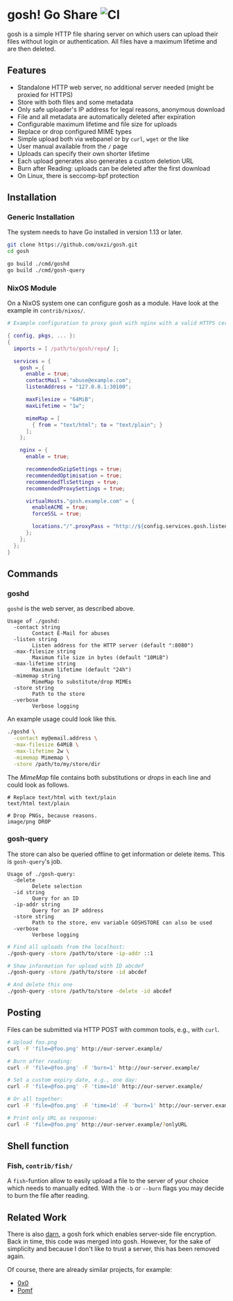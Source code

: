 # gosh! Go Share ![CI](https://github.com/oxzi/gosh/workflows/CI/badge.svg)

gosh is a simple HTTP file sharing server on which users can upload their files without login or authentication.
All files have a maximum lifetime and are then deleted.


## Features

- Standalone HTTP web server, no additional server needed (might be proxied for HTTPS)
- Store with both files and some metadata
- Only safe uploader's IP address for legal reasons, anonymous download
- File and all metadata are automatically deleted after expiration
- Configurable maximum lifetime and file size for uploads
- Replace or drop configured MIME types
- Simple upload both via webpanel or by `curl`, `wget` or the like
- User manual available from the `/` page
- Uploads can specify their own shorter lifetime
- Each upload generates also generates a custom deletion URL
- Burn after Reading: uploads can be deleted after the first download
- On Linux, there is seccomp-bpf protection


## Installation
### Generic Installation

The system needs to have Go installed in version 1.13 or later.

```bash
git clone https://github.com/oxzi/gosh.git
cd gosh

go build ./cmd/goshd
go build ./cmd/gosh-query
```

### NixOS Module

On a NixOS system one can configure gosh as a module. Have look at the example in `contrib/nixos/`.

```nix
# Example configuration to proxy gosh with nginx with a valid HTTPS certificate.

{ config, pkgs, ... }:
{
  imports = [ /path/to/gosh/repo/ ];

  services = {
    gosh = {
      enable = true;
      contactMail = "abuse@example.com";
      listenAddress = "127.0.0.1:30100";

      maxFilesize = "64MiB";
      maxLifetime = "1w";

      mimeMap = [
        { from = "text/html"; to = "text/plain"; }
      ];
    };

    nginx = {
      enable = true;

      recommendedGzipSettings = true;
      recommendedOptimisation = true;
      recommendedTlsSettings = true;
      recommendedProxySettings = true;

      virtualHosts."gosh.example.com" = {
        enableACME = true;
        forceSSL = true;

        locations."/".proxyPass = "http://${config.services.gosh.listenAddress}/";
      };
    };
  };
}
```


## Commands
### goshd

`goshd` is the web server, as described above.

```
Usage of ./goshd:
  -contact string
        Contact E-Mail for abuses
  -listen string
        Listen address for the HTTP server (default ":8080")
  -max-filesize string
        Maximum file size in bytes (default "10MiB")
  -max-lifetime string
        Maximum lifetime (default "24h")
  -mimemap string
        MimeMap to substitute/drop MIMEs
  -store string
        Path to the store
  -verbose
        Verbose logging
```

An example usage could look like this.

```bash
./goshd \
  -contact my@email.address \
  -max-filesize 64MiB \
  -max-lifetime 2w \
  -mimemap Mimemap \
  -store /path/to/my/store/dir
```

The *MimeMap* file contains both substitutions or *drops* in each line and could look as follows.

```
# Replace text/html with text/plain
text/html text/plain

# Drop PNGs, because reasons.
image/png DROP
```


### gosh-query

The store can also be queried offline to get information or delete items. This is `gosh-query`'s job.

```
Usage of ./gosh-query:
  -delete
        Delete selection
  -id string
        Query for an ID
  -ip-addr string
        Query for an IP address
  -store string
        Path to the store, env variable GOSHSTORE can also be used
  -verbose
        Verbose logging
```

```bash
# Find all uploads from the localhost:
./gosh-query -store /path/to/store -ip-addr ::1

# Show information for upload with ID abcdef
./gosh-query -store /path/to/store -id abcdef

# And delete this one
./gosh-query -store /path/to/store -delete -id abcdef
```

## Posting

Files can be submitted via HTTP POST with common tools, e.g., with `curl`.

```bash
# Upload foo.png
curl -F 'file=@foo.png' http://our-server.example/

# Burn after reading:
curl -F 'file=@foo.png' -F 'burn=1' http://our-server.example/

# Set a custom expiry date, e.g., one day:
curl -F 'file=@foo.png' -F 'time=1d' http://our-server.example/

# Or all together:
curl -F 'file=@foo.png' -F 'time=1d' -F 'burn=1' http://our-server.example/

# Print only URL as response:
curl -F 'file=@foo.png' http://our-server.example/?onlyURL
```

## Shell function

### Fish, `contrib/fish/`

A `fish`-funtion allow to easily upload a file to the server of your choice which needs to manually edited.
With the `-b` or `--burn` flags you may decide to burn the file after reading.


## Related Work

There is also [darn](https://github.com/CryptoCopter/darn), a gosh fork which enables server-side file encryption.
Back in time, this code was merged into gosh.
However, for the sake of simplicity and because I don't like to trust a server, this has been removed again.

Of course, there are already similar projects, for example:

- [0x0](https://github.com/lachs0r/0x0)
- [Pomf](https://github.com/pomf/pomf)
